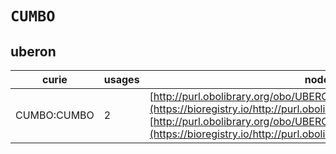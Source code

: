 # `CUMBO`

## uberon

| curie       |   usages | nodes                                                                                                                                                                                                                                        |
|-------------|----------|----------------------------------------------------------------------------------------------------------------------------------------------------------------------------------------------------------------------------------------------|
| CUMBO:CUMBO |        2 | [http://purl.obolibrary.org/obo/UBERON:0001020](https://bioregistry.io/http://purl.obolibrary.org/obo/UBERON:0001020), [http://purl.obolibrary.org/obo/UBERON:0022303](https://bioregistry.io/http://purl.obolibrary.org/obo/UBERON:0022303) |
